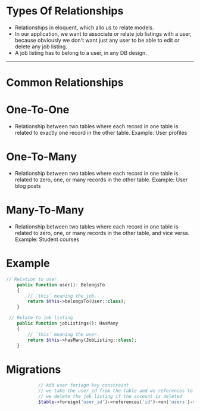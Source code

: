 # Types Of Relationships

-   Relationships in eloquent, which allo us to relate models.
-   In our application, we want to associate or relate job listings with a user, because obviously we don't want just any user to be able to edit or delete any job listing.
-   A job listing has to belong to a user, in any DB design.

---

# Common Relationships

# One-To-One

-   Relationship between two tables where each record in one table is related to exactly one record in the other table.
    Example: User profiles

# One-To-Many

-   Relationship between two tables where each record in one table is related to zero, one, or many records in the other table.
    Example: User blog posts

# Many-To-Many

-   Relationship between two tables where each record in one table is related to zero, one, or many records in the other table, and vice versa.
    Example: Student courses

# Example

```php
// Relation to user
    public function user(): BelongsTo
    {
        // `this` meaning the job.
        return $this->belongsTo(User::class);
    }
```

```php
 // Relate to job listing
    public function jobListings(): HasMany
    {
        // `this` meaning the user.
        return $this->hasMany(JobListing::class);
    }
```

# Migrations

```php
            // Add user foriegn key constraint
            // we take the user_id from the table and we references to the id field on the user table.
            // we delete the job listing if the account is deleted
            $table->foreign('user_id')->references('id')->on('users')->onDelete('cascade');
```

